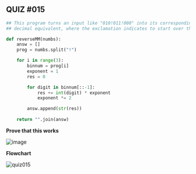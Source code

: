 ## QUIZ #015

```.py
## This program turns an input like "010!011!000" into its corresponding 
## decimal equivalent, where the exclamation indicates to start over the conversion

def reverseMM(numbs):
    answ = []
    prog = numbs.split("!")

    for i in range(3):
        binnum = prog[i]
        exponent = 1
        res = 0

        for digit in binnum[::-1]:
            res += int(digit) * exponent
            exponent *= 2

        answ.append(str(res))
        
    return "".join(answ)
```
**Prove that this works**

![image](https://user-images.githubusercontent.com/88994602/143484668-7860cb45-89cb-447e-a560-71d4c0029f6f.png)

**Flowchart**

![quiz015](https://user-images.githubusercontent.com/88994602/145294066-d8033850-d3ec-4d55-a927-8a075a8c63e5.png)


